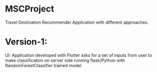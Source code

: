 # MSCProject
Travel Destination Recommender Application with different approaches.

# Version-1:
UI: Application developed with Flutter asks for a set of inputs from user to make classification on server side running flask/Python
with RandomForestClassifier trained model.
